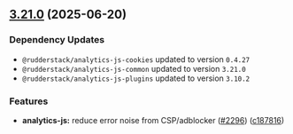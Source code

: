 ## [3.21.0](https://github.com/rudderlabs/rudder-sdk-js/compare/@rudderstack/analytics-js@3.20.1...@rudderstack/analytics-js@3.21.0) (2025-06-20)

### Dependency Updates

* `@rudderstack/analytics-js-cookies` updated to version `0.4.27`
* `@rudderstack/analytics-js-common` updated to version `3.21.0`
* `@rudderstack/analytics-js-plugins` updated to version `3.10.2`

### Features

* **analytics-js:** reduce error noise from CSP/adblocker ([#2296](https://github.com/rudderlabs/rudder-sdk-js/issues/2296)) ([c187816](https://github.com/rudderlabs/rudder-sdk-js/commit/c187816b2cfafb706670824001140e464e3d90d8))

